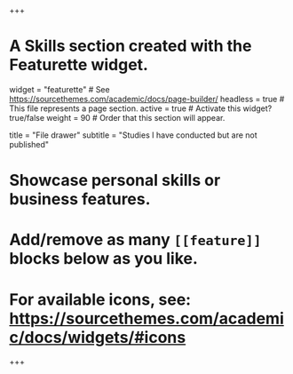 +++
  # A Skills section created with the Featurette widget.
  widget = "featurette"  # See https://sourcethemes.com/academic/docs/page-builder/
  headless = true  # This file represents a page section.
  active = true  # Activate this widget? true/false
  weight = 90  # Order that this section will appear.
  
  title = "File drawer"
  subtitle = "Studies I have conducted but are not published"
  
  # Showcase personal skills or business features.
  # 
  # Add/remove as many `[[feature]]` blocks below as you like.
  # 
  # For available icons, see: https://sourcethemes.com/academic/docs/widgets/#icons
  

  +++
    